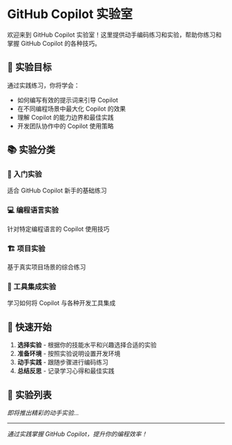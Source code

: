 # GitHub Copilot 实验室

欢迎来到 GitHub Copilot 实验室！这里提供动手编码练习和实验，帮助你练习和掌握 GitHub Copilot 的各种技巧。

## 🎯 实验目标

通过实践练习，你将学会：
- 如何编写有效的提示词来引导 Copilot
- 在不同编程场景中最大化 Copilot 的效果
- 理解 Copilot 的能力边界和最佳实践
- 开发团队协作中的 Copilot 使用策略

## 📚 实验分类

### 🚀 入门实验
适合 GitHub Copilot 新手的基础练习

### 💻 编程语言实验
针对特定编程语言的 Copilot 使用技巧

### 🏗️ 项目实验
基于真实项目场景的综合练习

### 🔧 工具集成实验
学习如何将 Copilot 与各种开发工具集成

## 🚀 快速开始

1. **选择实验** - 根据你的技能水平和兴趣选择合适的实验
2. **准备环境** - 按照实验说明设置开发环境
3. **动手实践** - 跟随步骤进行编码练习
4. **总结反思** - 记录学习心得和最佳实践

## 📖 实验列表

*即将推出精彩的动手实验...*

---

*通过实践掌握 GitHub Copilot，提升你的编程效率！*
